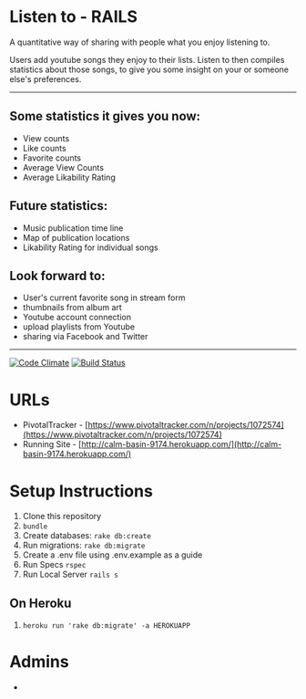 Listen to - RAILS
======================================
A quantitative way of sharing with people what you enjoy listening to.

Users add youtube songs they enjoy to their lists.
Listen to then compiles statistics about those songs, to give you some insight on your or someone else's preferences.

<hr>

Some statistics it gives you now:
----------
* View counts
* Like counts
* Favorite counts
* Average View Counts
* Average Likability Rating

Future statistics:
------
* Music publication time line
* Map of publication locations
* Likability Rating for individual songs



Look forward to:
--------
* User's current favorite song in stream form
* thumbnails from album art
* Youtube account connection
* upload playlists from Youtube
* sharing via Facebook and Twitter

<hr>

[![Code Climate](https://codeclimate.com/github/bebepeng/listen_to.png)](https://codeclimate.com/github/bebepeng/listen_to)
[![Build Status](https://travis-ci.org/bebepeng/listen_to.svg?branch=master)](https://travis-ci.org/bebepeng/listen_to)


URLs
====
* PivotalTracker - [https://www.pivotaltracker.com/n/projects/1072574](https://www.pivotaltracker.com/n/projects/1072574)
* Running Site - [http://calm-basin-9174.herokuapp.com/](http://calm-basin-9174.herokuapp.com/)


Setup Instructions
==================
1. Clone this repository
1. `bundle`
1. Create databases: `rake db:create`
1. Run migrations: `rake db:migrate`
1. Create a .env file using .env.example as a guide
1. Run Specs `rspec`
1. Run Local Server `rails s`

On Heroku
---------
1. `heroku run 'rake db:migrate' -a HEROKUAPP`

Admins
======
*
